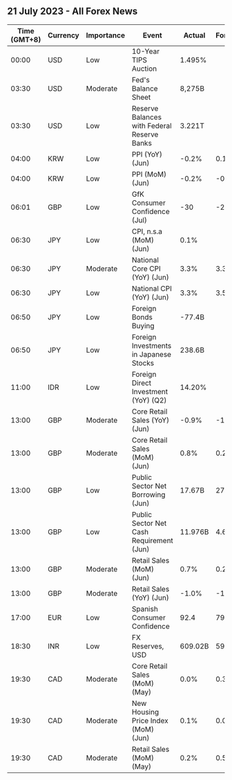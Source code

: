 ## 21 July 2023 - All Forex News

| Time (GMT+8) | Currency | Importance | Event | Actual | Forecast | Previous |
|------|----------|------------|-------|--------|----------|----------|
| 00:00 | USD | Low | 10-Year TIPS Auction | 1.495% |  | 1.395% |
| 03:30 | USD | Moderate | Fed's Balance Sheet | 8,275B |  | 8,297B |
| 03:30 | USD | Low | Reserve Balances with Federal Reserve Banks | 3.221T |  | 3.162T |
| 04:00 | KRW | Low | PPI (YoY) (Jun) | -0.2% | 0.1% | 3.3% |
| 04:00 | KRW | Low | PPI (MoM) (Jun) | -0.2% | -0.3% | 0.1% |
| 06:01 | GBP | Low | GfK Consumer Confidence (Jul) | -30 | -26 | -24 |
| 06:30 | JPY | Low | CPI, n.s.a (MoM) (Jun) | 0.1% |  | 0.0% |
| 06:30 | JPY | Moderate | National Core CPI (YoY) (Jun) | 3.3% | 3.3% | 3.2% |
| 06:30 | JPY | Low | National CPI (YoY) (Jun) | 3.3% | 3.5% | 3.2% |
| 06:50 | JPY | Low | Foreign Bonds Buying | -77.4B |  | -956.0B |
| 06:50 | JPY | Low | Foreign Investments in Japanese Stocks | 238.6B |  | 181.7B |
| 11:00 | IDR | Low | Foreign Direct Investment (YoY) (Q2) | 14.20% |  | 20.20% |
| 13:00 | GBP | Moderate | Core Retail Sales (YoY) (Jun) | -0.9% | -1.6% | -1.9% |
| 13:00 | GBP | Moderate | Core Retail Sales (MoM) (Jun) | 0.8% | 0.2% | 0.1% |
| 13:00 | GBP | Low | Public Sector Net Borrowing (Jun) | 17.67B | 27.52B | 15.78B |
| 13:00 | GBP | Low | Public Sector Net Cash Requirement (Jun) | 11.976B | 4.602B | 3.673B |
| 13:00 | GBP | Moderate | Retail Sales (MoM) (Jun) | 0.7% | 0.2% | 0.1% |
| 13:00 | GBP | Moderate | Retail Sales (YoY) (Jun) | -1.0% | -1.5% | -2.3% |
| 17:00 | EUR | Low | Spanish Consumer Confidence | 92.4 | 79.4 | 81.5 |
| 18:30 | INR | Low | FX Reserves, USD | 609.02B | 596.81B | 596.28B |
| 19:30 | CAD | Moderate | Core Retail Sales (MoM) (May) | 0.0% | 0.3% | 1.2% |
| 19:30 | CAD | Moderate | New Housing Price Index (MoM) (Jun) | 0.1% | 0.0% | 0.1% |
| 19:30 | CAD | Moderate | Retail Sales (MoM) (May) | 0.2% | 0.5% | 1.0% |
